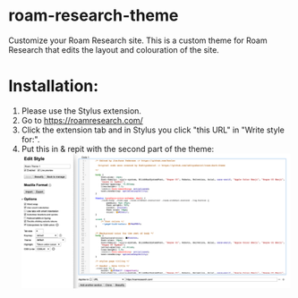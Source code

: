 # roam-research-theme

Customize your Roam Research site. This is a custom theme for Roam Research that edits the layout and colouration of the site.


# Installation:
1. Please use the Stylus extension.
2. Go to https://roamresearch.com/
3. Click the extension tab and in Stylus you click "this URL" in "Write style for:".
4. Put this in & repit with the second part of the theme:
  ![image](How_to_apply_theme.png)
  
  
 
